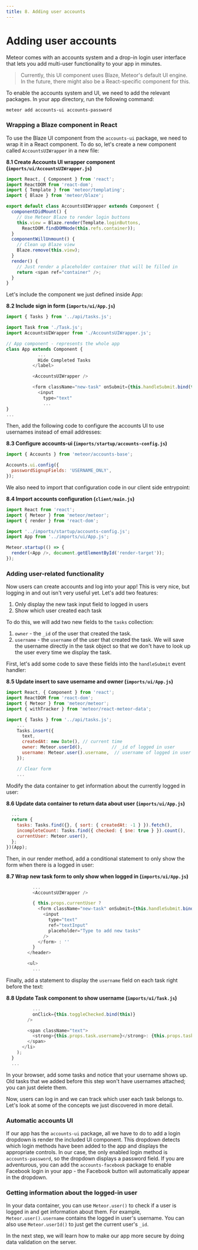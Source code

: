 ```yaml
---
title: 8. Adding user accounts
---
```


# Adding user accounts

Meteor comes with an accounts system and a drop-in login user interface that lets you add multi-user functionality to your app in minutes.

> Currently, this UI component uses Blaze, Meteor's default UI engine. In the future, there might also be a React-specific component for this.

To enable the accounts system and UI, we need to add the relevant packages. In your app directory, run the following command:

```bash
meteor add accounts-ui accounts-password
```

### Wrapping a Blaze component in React

To use the Blaze UI component from the `accounts-ui` package, we need to wrap it in a React component. To do so, let's create a new component called `AccountsUIWrapper` in a new file:

**8.1 Create Accounts UI wrapper component (`imports/ui/AccountsUIWrapper.js`)**
```js
import React, { Component } from 'react';
import ReactDOM from 'react-dom';
import { Template } from 'meteor/templating';
import { Blaze } from 'meteor/blaze';

export default class AccountsUIWrapper extends Component {
  componentDidMount() {
    // Use Meteor Blaze to render login buttons
    this.view = Blaze.render(Template.loginButtons,
      ReactDOM.findDOMNode(this.refs.container));
  }
  componentWillUnmount() {
    // Clean up Blaze view
    Blaze.remove(this.view);
  }
  render() {
    // Just render a placeholder container that will be filled in
    return <span ref="container" />;
  }
}
```

Let's include the component we just defined inside App:

**8.2 Include sign in form (`imports/ui/App.js`)**
```js
import { Tasks } from '../api/tasks.js';

import Task from './Task.js';
import AccountsUIWrapper from './AccountsUIWrapper.js';

// App component - represents the whole app
class App extends Component {
            ...
            Hide Completed Tasks
          </label>

          <AccountsUIWrapper />

          <form className="new-task" onSubmit={this.handleSubmit.bind(this)} >
            <input
              type="text"
              ...
}
...              
```

Then, add the following code to configure the accounts UI to use usernames instead of email addresses:

**8.3 Configure accounts-ui (`imports/startup/accounts-config.js`)**
```js
import { Accounts } from 'meteor/accounts-base';

Accounts.ui.config({
  passwordSignupFields: 'USERNAME_ONLY',
});
```

We also need to import that configuration code in our client side entrypoint:

**8.4 Import accounts configuration (`client/main.js`)**
```js
import React from 'react';
import { Meteor } from 'meteor/meteor';
import { render } from 'react-dom';

import '../imports/startup/accounts-config.js';
import App from '../imports/ui/App.js';

Meteor.startup(() => {
  render(<App />, document.getElementById('render-target'));
});
```

### Adding user-related functionality

Now users can create accounts and log into your app! This is very nice, but logging in and out isn't very useful yet. Let's add two features:

1. Only display the new task input field to logged in users
2. Show which user created each task

To do this, we will add two new fields to the `tasks` collection:

1. `owner` - the `_id` of the user that created the task.
2. `username` - the `username` of the user that created the task. We will save the username directly in the task object so that we don't have to look up the user every time we display the task.

First, let's add some code to save these fields into the `handleSubmit` event handler:

**8.5 Update insert to save username and owner (`imports/ui/App.js`)**
```js
import React, { Component } from 'react';
import ReactDOM from 'react-dom';
import { Meteor } from 'meteor/meteor';
import { withTracker } from 'meteor/react-meteor-data';

import { Tasks } from '../api/tasks.js';
    ...
    Tasks.insert({
      text,
      createdAt: new Date(), // current time
      owner: Meteor.userId(),           // _id of logged in user
      username: Meteor.user().username,  // username of logged in user
    });

    // Clear form
    ...
```

Modify the data container to get information about the currently logged in user:

**8.6 Update data container to return data about user (`imports/ui/App.js`)**
```js
  ...
  return {
    tasks: Tasks.find({}, { sort: { createdAt: -1 } }).fetch(),
    incompleteCount: Tasks.find({ checked: { $ne: true } }).count(),
    currentUser: Meteor.user(),
  };
})(App);
```

Then, in our render method, add a conditional statement to only show the form when there is a logged in user:

**8.7 Wrap new task form to only show when logged in (`imports/ui/App.js`)**
```js
          ...
          <AccountsUIWrapper />

          { this.props.currentUser ?
            <form className="new-task" onSubmit={this.handleSubmit.bind(this)} >
              <input
                type="text"
                ref="textInput"
                placeholder="Type to add new tasks"
              />
            </form> : ''
          }
        </header>

        <ul>
          ...
```

Finally, add a statement to display the `username` field on each task right before the text:

**8.8 Update Task component to show username (`imports/ui/Task.js`)**
```js
          ...
          onClick={this.toggleChecked.bind(this)}
        />

        <span className="text">
          <strong>{this.props.task.username}</strong>: {this.props.task.text}
        </span>
      </li>
    );
  }
  ...
```

In your browser, add some tasks and notice that your username shows up. Old tasks that we added before this step won't have usernames attached; you can just delete them.

Now, users can log in and we can track which user each task belongs to. Let's look at some of the concepts we just discovered in more detail.

### Automatic accounts UI

If our app has the `accounts-ui` package, all we have to do to add a login dropdown is render the included UI component. This dropdown detects which login methods have been added to the app and displays the appropriate controls. In our case, the only enabled login method is `accounts-password`, so the dropdown displays a password field. If you are adventurous, you can add the `accounts-facebook` package to enable Facebook login in your app - the Facebook button will automatically appear in the dropdown.

### Getting information about the logged-in user

In your data container, you can use `Meteor.user()` to check if a user is logged in and get information about them. For example, `Meteor.user().username` contains the logged in user's username. You can also use `Meteor.userId()` to just get the current user's `_id`.

In the next step, we will learn how to make our app more secure by doing data validation on the server.
